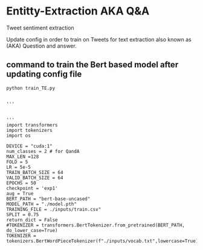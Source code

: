 # Entitty-Extraction AKA Q&A
Tweet sentiment extraction

Update config in order to train on Tweets for text extraction also known as (AKA) Question and answer.


## command to train the Bert based model after updating config file
```python train_TE.py```

```

'''


'''
import transformers
import tokenizers
import os

DEVICE = "cuda:1"
num_classes = 2 # for QandA
MAX_LEN =128
FOLD = 5
LR = 5e-5
TRAIN_BATCH_SIZE = 64
VALID_BATCH_SIZE = 64
EPOCHS = 50
checkpoint = 'exp1'
aug = True
BERT_PATH = "bert-base-uncased"
MODEL_PATH = "./model.pth"
TRAINING_FILE = ./inputs/train.csv"
SPLIT = 0.75
return_dict = False
#TOKENIZER = transformers.BertTokenizer.from_pretrained(BERT_PATH, do_lower_case=True)
TOKENIZER = tokenizers.BertWordPieceTokenizer(f"./inputs/vocab.txt",lowercase=True)


```
